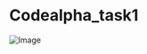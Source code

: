 # Codealpha_task1
![Image](https://github.com/user-attachments/assets/96ff5b4b-32c0-4c6f-a2c1-21693a080bcd)
